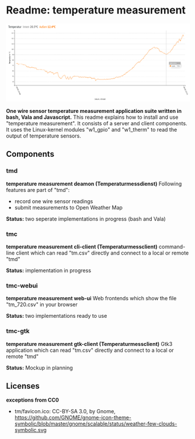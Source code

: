 # Readme: temperature measurement

![Eclipse 2015](/tm/150320eclipse.png)

**One wire sensor temperature measurement application suite written in bash, Vala and Javascript.**
This readme explains how to install and use "temperature measurement". It consists of a server and client components. It uses the Linux-kernel modules "w1_gpio" and "w1_therm" to read the output of temperature sensors.

## Components

### tmd
**temperature measurement deamon (Temperaturmessdienst)**
Following features are part of "tmd":
 - record one wire sensor readings
 - submit measurements to Open Weather Map

**Status:** two seperate implementations in progress (bash and Vala)

### tmc
**temperature measurement cli-client (Temperaturmessclient)**
command-line client which can read "tm.csv" directly and connect to a local or remote "tmd"

**Status:** implementation in progress

### tmc-webui
**temperature measurement web-ui**
Web frontends which show the file "tm_720.csv" in your browser

**Status:** two implementations ready to use

### tmc-gtk
**temperature measurement gtk-client (Temperaturmessclient)**
Gtk3 application which can read "tm.csv" directly and connect to a local or remote "tmd"

**Status:** Mockup in planning

## Licenses
**exceptions from CC0**
- tm/favicon.ico: CC-BY-SA 3.0, by Gnome, https://github.com/GNOME/gnome-icon-theme-symbolic/blob/master/gnome/scalable/status/weather-few-clouds-symbolic.svg 
